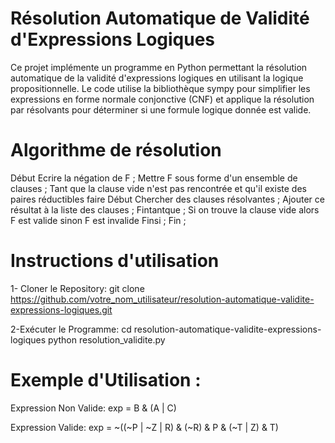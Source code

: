 # Résolution Automatique de Validité d'Expressions Logiques

Ce projet implémente un programme en Python permettant la résolution automatique de la validité d'expressions logiques en utilisant la logique propositionnelle. Le code utilise la bibliothèque sympy pour simplifier les expressions en forme normale conjonctive (CNF) et applique la résolution par résolvants pour déterminer si une formule logique donnée est valide.

# Algorithme de résolution
Début
    Ecrire la négation de F ;
    Mettre F sous forme d'un ensemble de clauses ;
    Tant que la clause vide n'est pas rencontrée et qu'il 
    existe des paires réductibles faire
  Début
    Chercher des clauses résolvantes ;
    Ajouter ce résultat à la liste des clauses ;
    Fintantque ;
  Si on trouve la clause vide alors F est valide
    sinon F est invalide
  Finsi ;
Fin ;

# Instructions d'utilisation
   1- Cloner le Repository:
  git clone https://github.com/votre_nom_utilisateur/resolution-automatique-validite-expressions-logiques.git

   2-Exécuter le Programme:
  cd resolution-automatique-validite-expressions-logiques
  python resolution_validite.py

# Exemple d'Utilisation : 

  Expression Non Valide:
    exp = B & (A | C)

  Expression Valide:
  exp = ~((~P | ~Z | R) & (~R) & P & (~T | Z) & T)


  


